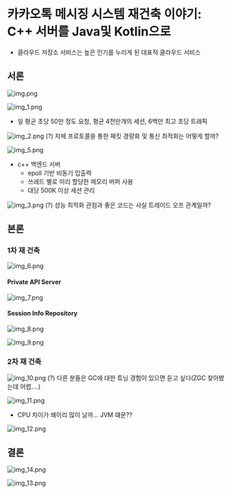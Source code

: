 # 카카오톡 메시징 시스템 재건축 이야기: C++ 서버를 Java및 Kotlin으로
- 클라우드 저장소 서비스는 높은 인기를 누리게 된 대표적 클라우드 서비스 

## 서론
![img.png](img.png)

![img_1.png](img_1.png)
- 일 평균 초당 50만 정도 요청, 평균 4천만개의 세션, 6백만 최고 초당 트래픽

![img_2.png](img_2.png)
(?) 자체 프로토콜을 통한 패킷 경량화 및 통신 최적화는 어떻게 할까?

![img_5.png](img_5.png)
- c++ 백엔드 서버
  - epoll 기반 비동기 입출력
  - 쓰레드 별로 미리 할당한 메모리 버퍼 사용
  - 대당 500K 이상 세션 관리

![img_3.png](img_3.png)
(?) 성능 최적화 관점과 좋은 코드는 사실 트레이드 오프 관계일까? 

## 본론
### 1차 재 건축
![img_6.png](img_6.png)

#### Private API Server
![img_7.png](img_7.png)

#### Session Info Repository
![img_8.png](img_8.png)

![img_9.png](img_9.png)

### 2차 재 건축
![img_10.png](img_10.png)
(?) 다른 분들은 GC에 대한 튜닝 경험이 있으면 듣고 싶다(ZGC 찾아봤는데 어렵....)

![img_11.png](img_11.png)
- CPU 차이가 왜이리 많이 날까... JVM 떄문??

![img_12.png](img_12.png)

## 결론
![img_14.png](img_14.png)

![img_13.png](img_13.png)